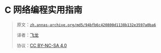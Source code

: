 # C 网络编程实用指南

> 原文：[`zh.annas-archive.org/md5/94bfb6c420800d1138b132e3597a0ba6`](https://zh.annas-archive.org/md5/94bfb6c420800d1138b132e3597a0ba6)
> 
> 译者：[飞龙](https://github.com/wizardforcel)
> 
> 协议：[CC BY-NC-SA 4.0](http://creativecommons.org/licenses/by-nc-sa/4.0/)